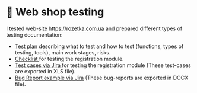 # 🛒 Web shop testing 

I tested web-site https://rozetka.com.ua and prepared different types of testing documentation:

 <ul>
<li>  <a href="https://docs.google.com/document/d/1za083dGDIJ_Izw-vjb74Ud92iMu62TNp32vnIaz_PwY/edit?usp=sharing">Test plan</a> describing what to test and how to test (functions, types of testing, tools), main work stages, risks. </li> 
<li>  <a href="https://docs.google.com/spreadsheets/d/1zwC16KaZKmBon8ppzoNIHJO9gJ52EDDw7hKliSGY6MQ/edit?usp=sharing"> Checklist </a> for testing the registration module. </li>
<li> <a href="https://docs.google.com/spreadsheets/d/1PQ47CHRSeqzjSbEy9Tb8tBIHkwoDHP5NpsrlJevuoUs/edit?usp=sharing">Test cases via Jira </a> for testing the registration module (These test-cases are exported in XLS file).  </li>
<li>  <a href="https://docs.google.com/document/d/11WrU50vBZYXDrNw0Wuk7-VrsWxY_VYk9/edit?usp=sharing&ouid=104678921722498783566&rtpof=true&sd=true">Bug Report example via Jira</a> (These bug-reports are exported in DOCX file). </li>
</ul>
